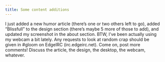 ```yaml
---
title: Some content additions
---
```

I just added a new humor article (there’s one or two others left to go), added “Blissfull” to the design section (there’s maybe 5 more of those to add), and updated my screenshot in the about section. BTW, I’ve been actually using my webcam a bit lately. Any requests to look at random crap should be given in #gloom on EdgeIRC (irc.edgeirc.net). Come on, post more comments! Discuss the article, the design, the desktop, the webcam, whatever.